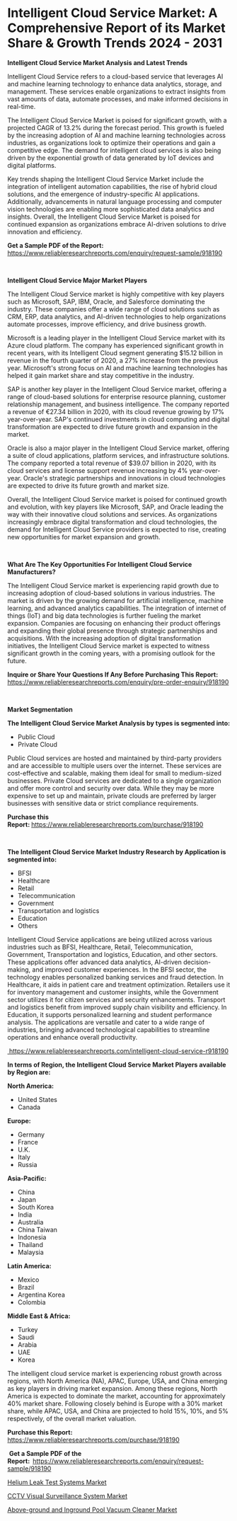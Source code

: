 <p><h1>Intelligent Cloud Service Market: A Comprehensive Report of its Market Share & Growth Trends 2024 - 2031</h1></p><p><strong>Intelligent Cloud Service Market Analysis and Latest Trends</strong></p>
<p><p>Intelligent Cloud Service refers to a cloud-based service that leverages AI and machine learning technology to enhance data analytics, storage, and management. These services enable organizations to extract insights from vast amounts of data, automate processes, and make informed decisions in real-time.</p><p>The Intelligent Cloud Service Market is poised for significant growth, with a projected CAGR of 13.2% during the forecast period. This growth is fueled by the increasing adoption of AI and machine learning technologies across industries, as organizations look to optimize their operations and gain a competitive edge. The demand for intelligent cloud services is also being driven by the exponential growth of data generated by IoT devices and digital platforms.</p><p>Key trends shaping the Intelligent Cloud Service Market include the integration of intelligent automation capabilities, the rise of hybrid cloud solutions, and the emergence of industry-specific AI applications. Additionally, advancements in natural language processing and computer vision technologies are enabling more sophisticated data analytics and insights. Overall, the Intelligent Cloud Service Market is poised for continued expansion as organizations embrace AI-driven solutions to drive innovation and efficiency.</p></p>
<p><strong>Get a Sample PDF of the Report:&nbsp;</strong> <a href="https://www.reliableresearchreports.com/enquiry/request-sample/918190">https://www.reliableresearchreports.com/enquiry/request-sample/918190</a></p>
<p>&nbsp;</p>
<p><strong>Intelligent Cloud Service Major Market Players</strong></p>
<p><p>The Intelligent Cloud Service market is highly competitive with key players such as Microsoft, SAP, IBM, Oracle, and Salesforce dominating the industry. These companies offer a wide range of cloud solutions such as CRM, ERP, data analytics, and AI-driven technologies to help organizations automate processes, improve efficiency, and drive business growth.</p><p>Microsoft is a leading player in the Intelligent Cloud Service market with its Azure cloud platform. The company has experienced significant growth in recent years, with its Intelligent Cloud segment generating $15.12 billion in revenue in the fourth quarter of 2020, a 27% increase from the previous year. Microsoft's strong focus on AI and machine learning technologies has helped it gain market share and stay competitive in the industry.</p><p>SAP is another key player in the Intelligent Cloud Service market, offering a range of cloud-based solutions for enterprise resource planning, customer relationship management, and business intelligence. The company reported a revenue of €27.34 billion in 2020, with its cloud revenue growing by 17% year-over-year. SAP's continued investments in cloud computing and digital transformation are expected to drive future growth and expansion in the market.</p><p>Oracle is also a major player in the Intelligent Cloud Service market, offering a suite of cloud applications, platform services, and infrastructure solutions. The company reported a total revenue of $39.07 billion in 2020, with its cloud services and license support revenue increasing by 4% year-over-year. Oracle's strategic partnerships and innovations in cloud technologies are expected to drive its future growth and market size.</p><p>Overall, the Intelligent Cloud Service market is poised for continued growth and evolution, with key players like Microsoft, SAP, and Oracle leading the way with their innovative cloud solutions and services. As organizations increasingly embrace digital transformation and cloud technologies, the demand for Intelligent Cloud Service providers is expected to rise, creating new opportunities for market expansion and growth.</p></p>
<p>&nbsp;</p>
<p><strong>What Are The Key Opportunities For Intelligent Cloud Service Manufacturers?</strong></p>
<p><p>The Intelligent Cloud Service market is experiencing rapid growth due to increasing adoption of cloud-based solutions in various industries. The market is driven by the growing demand for artificial intelligence, machine learning, and advanced analytics capabilities. The integration of internet of things (IoT) and big data technologies is further fueling the market expansion. Companies are focusing on enhancing their product offerings and expanding their global presence through strategic partnerships and acquisitions. With the increasing adoption of digital transformation initiatives, the Intelligent Cloud Service market is expected to witness significant growth in the coming years, with a promising outlook for the future.</p></p>
<p><strong>Inquire or Share Your Questions If Any Before Purchasing This Report:</strong> <a href="https://www.reliableresearchreports.com/enquiry/pre-order-enquiry/918190">https://www.reliableresearchreports.com/enquiry/pre-order-enquiry/918190</a></p>
<p>&nbsp;</p>
<p><strong>Market Segmentation</strong></p>
<p><strong>The Intelligent Cloud Service Market Analysis by types is segmented into:</strong></p>
<p><ul><li>Public Cloud</li><li>Private Cloud</li></ul></p>
<p><p>Public Cloud services are hosted and maintained by third-party providers and are accessible to multiple users over the internet. These services are cost-effective and scalable, making them ideal for small to medium-sized businesses. Private Cloud services are dedicated to a single organization and offer more control and security over data. While they may be more expensive to set up and maintain, private clouds are preferred by larger businesses with sensitive data or strict compliance requirements.</p></p>
<p><strong>Purchase this Report:&nbsp;</strong><a href="https://www.reliableresearchreports.com/purchase/918190">https://www.reliableresearchreports.com/purchase/918190</a></p>
<p>&nbsp;</p>
<p><strong>The Intelligent Cloud Service Market Industry Research by Application is segmented into:</strong></p>
<p><ul><li>BFSI</li><li>Healthcare</li><li>Retail</li><li>Telecommunication</li><li>Government</li><li>Transportation and logistics</li><li>Education</li><li>Others</li></ul></p>
<p><p>Intelligent Cloud Service applications are being utilized across various industries such as BFSI, Healthcare, Retail, Telecommunication, Government, Transportation and logistics, Education, and other sectors. These applications offer advanced data analytics, AI-driven decision-making, and improved customer experiences. In the BFSI sector, the technology enables personalized banking services and fraud detection. In Healthcare, it aids in patient care and treatment optimization. Retailers use it for inventory management and customer insights, while the Government sector utilizes it for citizen services and security enhancements. Transport and logistics benefit from improved supply chain visibility and efficiency. In Education, it supports personalized learning and student performance analysis. The applications are versatile and cater to a wide range of industries, bringing advanced technological capabilities to streamline operations and enhance overall productivity.</p></p>
<p><a href="https://www.reliableresearchreports.com/intelligent-cloud-service-r918190">&nbsp;https://www.reliableresearchreports.com/intelligent-cloud-service-r918190</a></p>
<p><strong>In terms of Region, the Intelligent Cloud Service Market Players available by Region are:</strong></p>
<p>
    <p> <strong> North America: </strong>
        <ul>
            <li>United States</li>
            <li>Canada</li>
        </ul>
        </p> 
    <p> <strong> Europe: </strong>
        <ul>
            <li>Germany</li>
            <li>France</li>
            <li>U.K.</li>
            <li>Italy</li>
            <li>Russia</li>
        </ul>
        </p> 
    <p> <strong> Asia-Pacific: </strong>
        <ul>
            <li>China</li>
            <li>Japan</li>
            <li>South Korea</li>
            <li>India</li>
            <li>Australia</li>
            <li>China Taiwan</li>
            <li>Indonesia</li>
            <li>Thailand</li>
            <li>Malaysia</li>
        </ul>
        </p> 
    <p> <strong> Latin America: </strong>
        <ul>
            <li>Mexico</li>
            <li>Brazil</li>
            <li>Argentina Korea</li>
            <li>Colombia</li>
        </ul>
        </p> 
    <p> <strong> Middle East & Africa: </strong>
        <ul>
            <li>Turkey</li>
            <li>Saudi</li>
            <li>Arabia</li>
            <li>UAE</li>
            <li>Korea</li>
        </ul>
    </p>
    </p>
<p><p>The intelligent cloud service market is experiencing robust growth across regions, with North America (NA), APAC, Europe, USA, and China emerging as key players in driving market expansion. Among these regions, North America is expected to dominate the market, accounting for approximately 40% market share. Following closely behind is Europe with a 30% market share, while APAC, USA, and China are projected to hold 15%, 10%, and 5% respectively, of the overall market valuation.</p></p>
<p><strong>Purchase this Report: </strong><a href="https://www.reliableresearchreports.com/purchase/918190">https://www.reliableresearchreports.com/purchase/918190</a></p>
<p>&nbsp;<strong>Get a Sample PDF of the Report:&nbsp;&nbsp;</strong><a href="https://www.reliableresearchreports.com/enquiry/request-sample/918190">https://www.reliableresearchreports.com/enquiry/request-sample/918190</a></p>
<p><strong></strong></p>
<p><p><a href="https://www.linkedin.com/pulse/helium-leak-test-systems-market-comprehensive-assessment-type-9pqff">Helium Leak Test Systems Market</a></p><p><a href="https://www.linkedin.com/pulse/cctv-visual-surveillance-system-market-analysis-sze-forecasted-yfhoe">CCTV Visual Surveillance System Market</a></p><p><a href="https://www.linkedin.com/pulse/above-ground-inground-pool-vacuum-cleaner-market-comprehensive-akfee">Above-ground and Inground Pool Vacuum Cleaner Market</a></p></p>